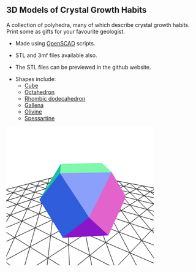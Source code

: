 ## 3D Models of Crystal Growth Habits

A collection of polyhedra, many of which describe crystal growth habits. 
Print some as gifts for your favourite geologist.


* Made using [OpenSCAD](https://openscad.org) scripts.

* STL and 3mf files available also.

* The STL files can be previewed in the github website.

- Shapes include:
  - [Cube](files/cube.stl)
  - [Octahedron](files/octahedron.stl)
  - [Rhombic dodecahedron](files/rhombic_dodecahedron.stl)
  - [Gallena](files/gallena.stl)
  - [Olivine](files/olivine.stl)
  - [Spessartine](files/spessartine.stl)

![polyhedra](polyhedra.png)
